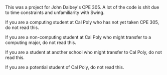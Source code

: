 This was a project for John Dalbey's CPE 305.  A lot of the code is shit due to
time constraints and unfamiliarity with Swing.

If you are a computing student at Cal Poly who has not yet taken CPE 305, do
not read this.

If you are a non-computing student at Cal Poly who might transfer to a
computing major, do not read this.

If you are a student at another school who might transfer to Cal Poly, do not
read this.

If you are a potential student of Cal Poly, do not read this.

